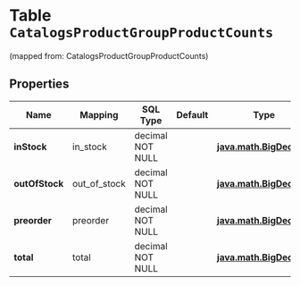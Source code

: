 
# Table `CatalogsProductGroupProductCounts`
(mapped from: CatalogsProductGroupProductCounts)

## Properties
Name | Mapping | SQL Type | Default | Type | Description | Notes
---- | ------- | -------- | ------- | ---- | ----------- | -----
**inStock** | in_stock | decimal NOT NULL |  | [**java.math.BigDecimal**](java.math.BigDecimal.md) |  | 
**outOfStock** | out_of_stock | decimal NOT NULL |  | [**java.math.BigDecimal**](java.math.BigDecimal.md) |  | 
**preorder** | preorder | decimal NOT NULL |  | [**java.math.BigDecimal**](java.math.BigDecimal.md) |  | 
**total** | total | decimal NOT NULL |  | [**java.math.BigDecimal**](java.math.BigDecimal.md) |  | 






